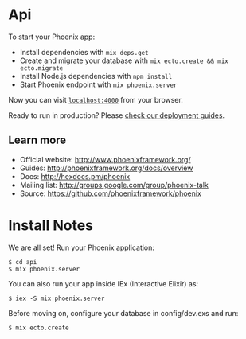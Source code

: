 # Api

To start your Phoenix app:

  * Install dependencies with `mix deps.get`
  * Create and migrate your database with `mix ecto.create && mix ecto.migrate`
  * Install Node.js dependencies with `npm install`
  * Start Phoenix endpoint with `mix phoenix.server`

Now you can visit [`localhost:4000`](http://localhost:4000) from your browser.

Ready to run in production? Please [check our deployment guides](http://www.phoenixframework.org/docs/deployment).

## Learn more

  * Official website: http://www.phoenixframework.org/
  * Guides: http://phoenixframework.org/docs/overview
  * Docs: http://hexdocs.pm/phoenix
  * Mailing list: http://groups.google.com/group/phoenix-talk
  * Source: https://github.com/phoenixframework/phoenix

# Install Notes

We are all set! Run your Phoenix application:

```
$ cd api
$ mix phoenix.server
```

You can also run your app inside IEx (Interactive Elixir) as:

```
$ iex -S mix phoenix.server
```

Before moving on, configure your database in config/dev.exs and run:

```
$ mix ecto.create
```
